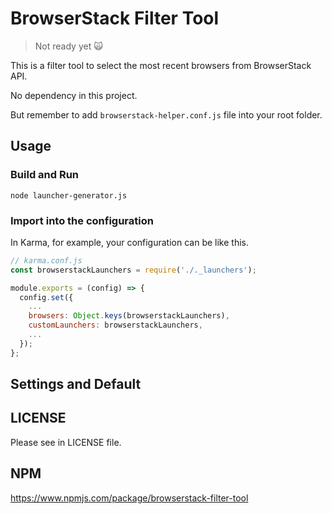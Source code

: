 # BrowserStack Filter Tool

> Not ready yet 🙀

This is a filter tool to select the most recent browsers from BrowserStack API.

No dependency in this project.

But remember to add `browserstack-helper.conf.js` file into your root folder.

## Usage

### Build and Run

`node launcher-generator.js`

### Import into the configuration

In Karma, for example, your configuration can be like this.

```javascript
// karma.conf.js
const browserstackLaunchers = require('./._launchers');

module.exports = (config) => {
  config.set({
    ...
    browsers: Object.keys(browserstackLaunchers),
    customLaunchers: browserstackLaunchers,
    ...
  });
};
```

## Settings and Default

## LICENSE

Please see in LICENSE file.

## NPM
https://www.npmjs.com/package/browserstack-filter-tool